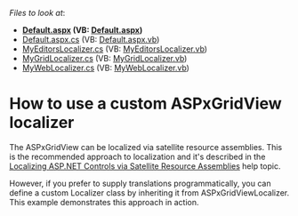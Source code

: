 <!-- default file list -->
*Files to look at*:

* **[Default.aspx](./CS/CustomLocalizer/Default.aspx) (VB: [Default.aspx](./VB/CustomLocalizer/Default.aspx))**
* [Default.aspx.cs](./CS/CustomLocalizer/Default.aspx.cs) (VB: [Default.aspx.vb](./VB/CustomLocalizer/Default.aspx.vb))
* [MyEditorsLocalizer.cs](./CS/CustomLocalizer/MyEditorsLocalizer.cs) (VB: [MyEditorsLocalizer.vb](./VB/CustomLocalizer/MyEditorsLocalizer.vb))
* [MyGridLocalizer.cs](./CS/CustomLocalizer/MyGridLocalizer.cs) (VB: [MyGridLocalizer.vb](./VB/CustomLocalizer/MyGridLocalizer.vb))
* [MyWebLocalizer.cs](./CS/CustomLocalizer/MyWebLocalizer.cs) (VB: [MyWebLocalizer.vb](./VB/CustomLocalizer/MyWebLocalizer.vb))
<!-- default file list end -->
# How to use a custom ASPxGridView localizer


<p>The ASPxGridView can be localized via satellite resource assemblies. This is the recommended approach to localization and it's described in the <a href="https://docs.devexpress.com/AspNet/12050/localization/localizing-aspnet-controls-via-satellite-resource-assemblies">Localizing ASP.NET Controls via Satellite Resource Assemblies</a> help topic.</p><p>However, if you prefer to supply translations programmatically, you can define a custom Localizer class by inheriting it from ASPxGridViewLocalizer. This example demonstrates this approach in action.</p>

